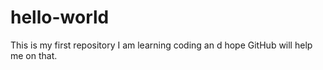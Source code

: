 # hello-world
This is my first repository
I am learning coding an d hope GitHub will help me on that.
